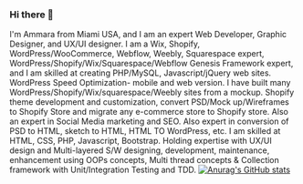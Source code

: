 ### Hi there 👋

I'm Ammara from Miami USA, and I am an expert Web Developer, Graphic Designer, and UX/UI designer.
I am a Wix, Shopify, WordPress/WooCommerce, Webflow, Weebly, Squarespace expert, WordPress/Shopify/Wix/Squarespace/Webflow Genesis Framework expert, and I am skilled at creating PHP/MySQL, Javascript/jQuery web sites. WordPress Speed Optimization- mobile and web version.
I have built many WordPress/Shopify/Wix/squarespace/Weebly sites from a mockup.
Shopify theme development and customization, convert PSD/Mock up/Wireframes to Shopify Store and migrate any e-commerce store to Shopify store.
Also an expert in Social Media marketing and SEO.
Also expert in conversion of PSD to HTML, sketch to HTML, HTML TO WordPress, etc.
I am skilled at HTML, CSS, PHP, Javascript, Bootstrap.
Holding expertise with UX/UI design and Multi-layered S/W designing, development, maintenance, enhancement using OOPs concepts, Multi thread concepts &amp; Collection framework with Unit/Integration Testing and TDD.
[![Anurag's GitHub stats](https://github-readme-stats.vercel.app/api?username=AmmaraSheikh)](https://github.com/anuraghazra/github-readme-stats)
